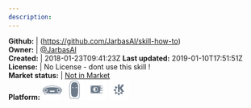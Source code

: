 ```yaml
---
description: 
---
```





**Github:** | (https://github.com/JarbasAl/skill-how-to)  
**Owner:** | [@JarbasAl](https://github.com/JarbasAl)  
**Created:** | 2018-01-23T09:41:23Z  **Last updated:** 2019-01-10T17:51:51Z  
**License:** | No License - dont use this skill !  
**Market status:** | [Not in Market](https://market.mycroft.ai/skill/)  
**Platform:**   ![](.gitbook/assets/mark-1-icon.png)  ![](.gitbook/assets/mark-2-icon.png)  ![](.gitbook/assets/picroft-icon.png)  ![](.gitbook/assets/kde.png)   
